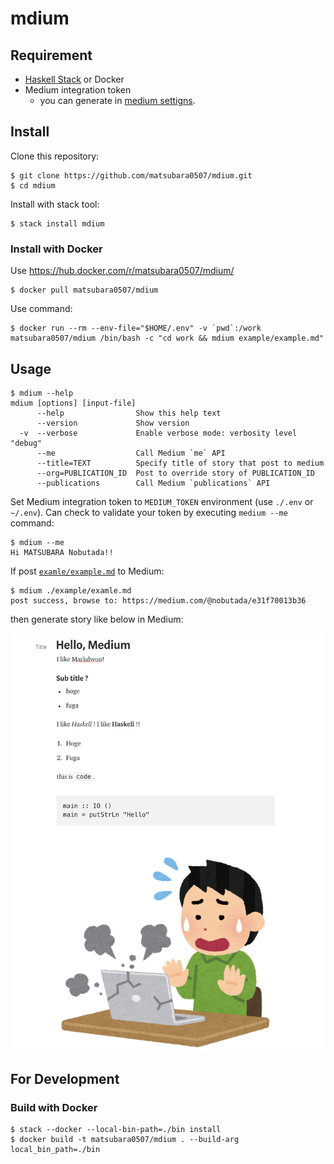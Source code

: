 # mdium

## Requirement

- [Haskell Stack](https://docs.haskellstack.org/en/stable/README/) or Docker
- Medium integration token
    - you can generate in [medium settigns](https://medium.com/me/settings).

## Install

Clone this repository:

```
$ git clone https://github.com/matsubara0507/mdium.git
$ cd mdium
```

Install with stack tool:

```
$ stack install mdium
```

### Install with Docker

Use https://hub.docker.com/r/matsubara0507/mdium/

```
$ docker pull matsubara0507/mdium
```

Use command:

```
$ docker run --rm --env-file="$HOME/.env" -v `pwd`:/work matsubara0507/mdium /bin/bash -c "cd work && mdium example/example.md"
```

## Usage

```
$ mdium --help
mdium [options] [input-file]
      --help                Show this help text
      --version             Show version
  -v  --verbose             Enable verbose mode: verbosity level "debug"
      --me                  Call Medium `me` API
      --title=TEXT          Specify title of story that post to medium
      --org=PUBLICATION_ID  Post to override story of PUBLICATION_ID
      --publications        Call Medium `publications` API
```

Set Medium integration token to `MEDIUM_TOKEN` environment (use `./.env` or `~/.env`).
Can check to validate your token by executing `medium --me` command:

```
$ mdium --me
Hi MATSUBARA Nobutada!!
```

If post [`examle/example.md`](example/example.md) to Medium:

```
$ mdium ./example/examle.md
post success, browse to: https://medium.com/@nobutada/e31f70013b36
```

then generate story like below in Medium:

![](example/example.png)

## For Development

### Build with Docker

```
$ stack --docker --local-bin-path=./bin install
$ docker build -t matsubara0507/mdium . --build-arg local_bin_path=./bin
```
